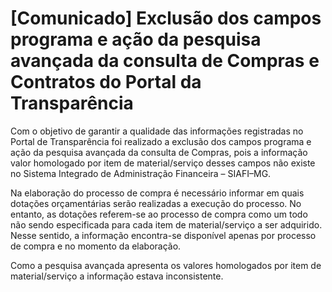 
# [Comunicado] Exclusão dos campos programa e ação da pesquisa avançada da consulta de Compras e Contratos do Portal da Transparência

Com o objetivo de garantir a qualidade das informações registradas no Portal de Transparência foi realizado a exclusão dos campos programa e ação da pesquisa avançada da consulta de Compras, pois a informação valor homologado por item de material/serviço desses campos não existe no Sistema Integrado de Administração Financeira – SIAFI–MG.

Na elaboração do processo de compra é necessário informar em quais dotações orçamentárias serão realizadas a execução do processo. No entanto, as dotações referem-se ao processo de compra como um todo não sendo especificada para cada item de material/serviço a ser adquirido. Nesse sentido, a informação encontra-se disponível apenas por processo de compra e no momento da elaboração.

Como a pesquisa avançada apresenta os valores homologados por item de material/serviço a informação estava inconsistente.
